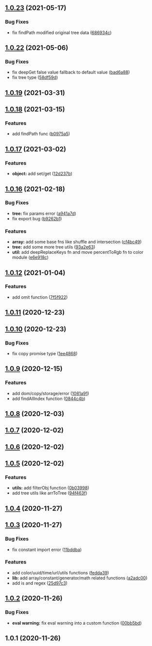 ## [1.0.23](https://github.com/Zhaocl1997/easy-fns-ts/compare/v1.0.22...v1.0.23) (2021-05-17)


### Bug Fixes

* fix findPath modified original tree data ([686934c](https://github.com/Zhaocl1997/easy-fns-ts/commit/686934c74e57d86351d1c470e77a53cff8fab63e))



## [1.0.22](https://github.com/Zhaocl1997/easy-fns-ts/compare/v1.0.19...v1.0.22) (2021-05-06)


### Bug Fixes

* fix deepGet false value fallback to default value ([bad6a88](https://github.com/Zhaocl1997/easy-fns-ts/commit/bad6a8871657ab4809ff020a2d928f3bfd45f2a5))
* fix tree type ([58df59d](https://github.com/Zhaocl1997/easy-fns-ts/commit/58df59d7d7cbf3f7d7807c261d14fe559cd67666))



## [1.0.19](https://github.com/Zhaocl1997/easy-fns-ts/compare/v1.0.18...v1.0.19) (2021-03-31)



## [1.0.18](https://github.com/Zhaocl1997/easy-fns-ts/compare/v1.0.17...v1.0.18) (2021-03-15)


### Features

* add findPath func ([b0975a5](https://github.com/Zhaocl1997/easy-fns-ts/commit/b0975a533b2b8284cba770c24581a5d5781c05ed))



## [1.0.17](https://github.com/Zhaocl1997/easy-fns-ts/compare/v1.0.16...v1.0.17) (2021-03-02)


### Features

* **object:** add set/get ([12d237b](https://github.com/Zhaocl1997/easy-fns-ts/commit/12d237b58e006a3304cdc77422ebe0e7ae78f2be))



## [1.0.16](https://github.com/Zhaocl1997/easy-fns-ts/compare/v1.0.12...v1.0.16) (2021-02-18)


### Bug Fixes

* **tree:** fix params error ([a941a7d](https://github.com/Zhaocl1997/easy-fns-ts/commit/a941a7da9f9b3b96e1db044fb08b273ab5e18c60))
* fix export bug ([b9262b1](https://github.com/Zhaocl1997/easy-fns-ts/commit/b9262b1328a60d7e44eb4fbd84378abd017dc528))


### Features

* **array:** add some base fns like shuffle and intersection ([cf4bc49](https://github.com/Zhaocl1997/easy-fns-ts/commit/cf4bc49f0cc621ad981e236626aa05006e58a6f0))
* **tree:** add some more tree utils ([93a2e63](https://github.com/Zhaocl1997/easy-fns-ts/commit/93a2e63a65ce56b56e9ca3d5a90a82d458588022))
* **util:** add deepReplaceKeys fn and move percentToRgb fn to color module ([e6e918c](https://github.com/Zhaocl1997/easy-fns-ts/commit/e6e918c4eaceaabe5b54e9d7309a8b4cc3dc2fdd))



## [1.0.12](https://github.com/Zhaocl1997/easy-fns-ts/compare/v1.0.11...v1.0.12) (2021-01-04)


### Features

* add omit function ([7f5f922](https://github.com/Zhaocl1997/easy-fns-ts/commit/7f5f922ad1502b7a20842e796283c6b3e05ca464))



## [1.0.11](https://github.com/Zhaocl1997/easy-fns-ts/compare/v1.0.10...v1.0.11) (2020-12-23)



## [1.0.10](https://github.com/Zhaocl1997/easy-fns-ts/compare/v1.0.9...v1.0.10) (2020-12-23)


### Bug Fixes

* fix copy promise type ([1ee4868](https://github.com/Zhaocl1997/easy-fns-ts/commit/1ee48683b5919f65fdc305d22e157d65ba88ea67))



## [1.0.9](https://github.com/Zhaocl1997/easy-fns-ts/compare/v1.0.8...v1.0.9) (2020-12-15)


### Features

* add dom/copy/storage/error ([1081a91](https://github.com/Zhaocl1997/easy-fns-ts/commit/1081a9110046c9c9a5f848fc01773ed9baf17830))
* add findAllIndex function ([0844c4b](https://github.com/Zhaocl1997/easy-fns-ts/commit/0844c4b8c5c0ca37c5702862c884aeef286f78db))



## [1.0.8](https://github.com/Zhaocl1997/easy-fns-ts/compare/v1.0.7...v1.0.8) (2020-12-03)



## [1.0.7](https://github.com/Zhaocl1997/easy-fns-ts/compare/v1.0.6...v1.0.7) (2020-12-02)



## [1.0.6](https://github.com/Zhaocl1997/easy-fns-ts/compare/v1.0.5...v1.0.6) (2020-12-02)



## [1.0.5](https://github.com/Zhaocl1997/easy-fns-ts/compare/v1.0.4...v1.0.5) (2020-12-02)


### Features

* **utils:** add filterObj function ([0b03998](https://github.com/Zhaocl1997/easy-fns-ts/commit/0b039986bd6c08cf12dedc8af7689f3016308872))
* add tree utils like arrToTree ([94f463f](https://github.com/Zhaocl1997/easy-fns-ts/commit/94f463f767a020fc61dec1585884cf34f353af4a))



## [1.0.4](https://github.com/Zhaocl1997/easy-fns-ts/compare/v1.0.3...v1.0.4) (2020-11-27)



## [1.0.3](https://github.com/Zhaocl1997/easy-fns-ts/compare/v1.0.2...v1.0.3) (2020-11-27)


### Bug Fixes

* fix constant import error ([11bddba](https://github.com/Zhaocl1997/easy-fns-ts/commit/11bddba6e1640798ba632ed84b4a0380836e6aa9))


### Features

* add color/uuid/time/url/utils functions ([fedda39](https://github.com/Zhaocl1997/easy-fns-ts/commit/fedda3966065de4698a6c4954aa888b21b075851))
* **lib:** add array/constant/generator/math related functions ([a2adc00](https://github.com/Zhaocl1997/easy-fns-ts/commit/a2adc00e8ff33a5ed03e349dd43c9cea324db2fb))
* add is and regex ([25d97c3](https://github.com/Zhaocl1997/easy-fns-ts/commit/25d97c39244bee8fa3eeeaa4f35b17683cb9648c))



## [1.0.2](https://github.com/Zhaocl1997/easy-fns-ts/compare/v1.0.1...v1.0.2) (2020-11-26)


### Bug Fixes

* **eval warning:** fix eval warning into a custom function ([00bb5bd](https://github.com/Zhaocl1997/easy-fns-ts/commit/00bb5bd2705ff6831bab19063d93645b3d36af14))



## 1.0.1 (2020-11-26)



